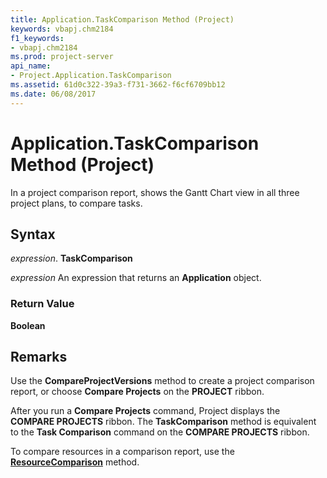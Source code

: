 ```yaml
---
title: Application.TaskComparison Method (Project)
keywords: vbapj.chm2184
f1_keywords:
- vbapj.chm2184
ms.prod: project-server
api_name:
- Project.Application.TaskComparison
ms.assetid: 61d0c322-39a3-f731-3662-f6cf6709bb12
ms.date: 06/08/2017
---
```



# Application.TaskComparison Method (Project)

In a project comparison report, shows the Gantt Chart view in all three project plans, to compare tasks.


## Syntax

 _expression_. **TaskComparison**

 _expression_ An expression that returns an **Application** object.


### Return Value

 **Boolean**


## Remarks

Use the **CompareProjectVersions** method to create a project comparison report, or choose **Compare Projects** on the **PROJECT** ribbon.



After you run a **Compare Projects** command, Project displays the **COMPARE PROJECTS** ribbon. The **TaskComparison** method is equivalent to the **Task Comparison** command on the **COMPARE PROJECTS** ribbon.

To compare resources in a comparison report, use the **[ResourceComparison](application-resourcecomparison-method-project.md)** method.


